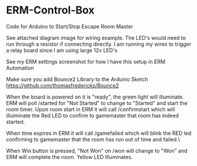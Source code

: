 # ERM-Control-Box
Code for Arduino to Start/Stop Escape Room Master

See attached diagram image for wiring example. The LED's would need to run through a resistor if connecting directly.  I am running my wires to trigger a relay board since I am using large 12v LED's 

See my ERM settings screenshot for how I have this setup in ERM Automation

Make sure you add Bounce2 Library to the Arduino Sketch
https://github.com/thomasfredericks/Bounce2

When the board is powered on it is "ready", the green light will illuminate. ERM will poll /started for "Not Started" to change to "Started" and start the room timer.  Upon room start in ERM it will call /confirmstart which will illuiminate the Red LED to confirm to gamemaster that room has indeed started.

When time expires in ERM it will call /gamefailed which will blink the RED led confirming to gamemaster that the room has run out of time and failed.\

When Win button is pressed, "Not Won" on /won will change to "Won" and ERM will complete the room.  Yellow LED Illuminates.

